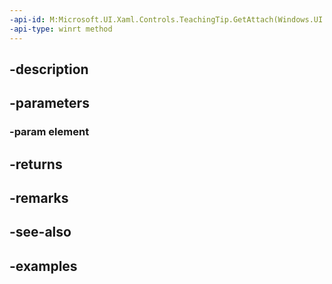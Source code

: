 ```yaml
---
-api-id: M:Microsoft.UI.Xaml.Controls.TeachingTip.GetAttach(Windows.UI.Xaml.UIElement)
-api-type: winrt method
---
```


## -description

## -parameters

### -param element

## -returns

## -remarks

## -see-also

## -examples


